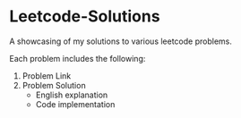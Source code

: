 # Leetcode-Solutions 
A showcasing of my solutions to various leetcode problems. 

Each problem includes the following:

1. Problem Link
2. Problem Solution 
   - English explanation
   - Code implementation 